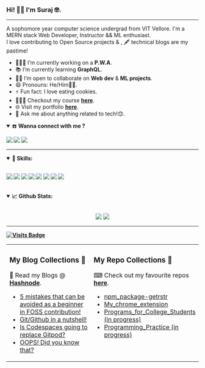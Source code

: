 ### Hi! 👋🏽 I'm Suraj 🤓.

---

A sophomore year computer science undergrad from VIT Vellore. I'm a MERN stack Web Developer, Instructor && ML enthusiast.<br>
I love contributing to Open Source projects & , 🖋 technical blogs are my pastime!  <br>

- 👨🏽‍💻 I’m currently working on a **P.W.A**.
- 📚 I’m currently learning **GraphQL**.
- 🤝🏽 I’m open to collaborate on **Web dev** & **ML projects**.
- 😄 Pronouns: He/Him👨🏽.
- ⚡ Fun fact: I love eating cookies.
- 👨🏾‍🏫 Checkout my course [**here**](https://www.udemy.com/course/numpyfords).
- 🌐 Visit my portfolio [**here**](https://surajverma.netlify.app/).
- 💬 Ask me about anything related to tech!😊.
<!--
- 📫 Email me -> [**here**](mailto:mail@mail.com).
-->
<details open>
<summary>☎️ <b>Wanna connect with me ?<b></summary>

<p align = "center">
  
[<img src="https://img.shields.io/badge/linkedin-%230077B5.svg?&style=for-the-badge&logo=linkedin&logoColor=white" />](https://www.linkedin.com/in/surajverma-sv)
[<img src="https://img.shields.io/badge/twitter-%231DA1F2.svg?&style=for-the-badge&logo=twitter&logoColor=white" />](https://twitter.com/imsurajv) 
[<img src="https://img.shields.io/badge/gmail-red.svg?&style=for-the-badge&logo=gmail&logoColor=white" />](mailto:vsuraj2405@gmail.com) 
</p>
</details>

---

<details open>
<summary>🚀 <b>Skills</b>:</summary>

  <br>

<p align="left">
  <img src="https://img.shields.io/badge/python%20-%2314354C.svg?&style=for-the-badge&logo=python&logoColor=white"/>
  <img src="https://img.shields.io/badge/c++-%23F05033.svg?&style=for-the-badge&logo=c++&logoColor=white"/>
  <img src="https://img.shields.io/badge/javascript-%23F7DF1E.svg?&style=for-the-badge&logo=javascript&logoColor=white"/>
  <img src="https://img.shields.io/badge/nodejs-%23007ACC.svg?&style=for-the-badge&logo=nodejs&logoColor=white"/>
  <img src="https://img.shields.io/badge/expressjs-%23007ACC.svg?&style=for-the-badge&logo=expressjs&logoColor=white"/>
  <img src="https://img.shields.io/badge/reactjs-%23E34F26.svg?&style=for-the-badge&logo=react&logoColor=white"/>
  <img src="https://img.shields.io/badge/mongodb-%2361DAFB.svg?&style=for-the-badge&logo=mongodb&logoColor=white"/>
  <img src="https://img.shields.io/badge/sql-%23339933.svg?&style=for-the-badge&logo=sql&logoColor=white"/>
<!--   <img src="https://img.shields.io/badge/git-%23F05033.svg?&style=for-the-badge&logo=git&logoColor=white"/> -->

</p>
</details>
<br>

<details open>
  <summary>📈 <b>Github Stats</b>:</summary>
  
  <br>
  
  <p align="center">
  <img src="https://github-readme-stats.vercel.app/api?username=Surajv311&show_icons=true&count_private=true&theme=tokyonight&hide=&line_height=27">
  <img src = "https://github-readme-stats.vercel.app/api/top-langs/?username=Surajv311&theme=tokyonight&hide=css,html&layout=">
  </p>

</details>


---


<table><tr><td valign="top" width="50%">

### My Blog Collections 🛒

📜 Read my Blogs @ [**Hashnode**](https://surajv.hashnode.dev/).
- [5 mistakes that can be avoided as a beginner in FOSS contribution!](https://surajv.hashnode.dev/5-mistakes-that-can-be-avoided-as-a-beginner-in-foss-contribution-ckf7q8b2800wm6ds1gpje76du)
- [Git/Github in a nutshell!](https://surajv.hashnode.dev/gitgithub-in-a-nutshell-ckdlszxej04wszzs1cztj5ut1)
- [Is Codespaces going to replace Gitpod?](https://surajv.hashnode.dev/is-codespaces-going-to-replace-gitpod-ckeqxhuta00xq01s11a0a1nya)
- [OOPS! Did you know that?](https://surajv.hashnode.dev/oops-did-you-know-that-ckfdjlq8k0a5k2zs1g05jhs9i)
</td>
<td valign="top" width="50%">

### My Repo Collections 🛒
⌨ Check out my favourite repos [**here**](https://github.com/Surajv311).
- [npm_package-getrstr](https://github.com/Surajv311/npm_package-getrstr)
- [My_chrome_extension](https://github.com/Surajv311/my_chrome_extension)
- [Programs_for_College_Students (in progress)](https://github.com/Surajv311/Programs_for_College_Students)
- [Programming_Practice (in progress)](https://github.com/Surajv311/CP-DSA-C..py-java)
</td>

[![Visits Badge](https://badges.pufler.dev/visits/Surajv311/Surajv311?style=for-the-badge&color=orange)](https://github.com/Surajv311/Surajv311)


<!--
**Surajv311/Surajv311** is a ✨ _special_ ✨ repository because its `README.md` (this file) appears on your GitHub profile.

Here are some ideas to get you started:

- 🔭 I’m currently working on ...
- 🌱 I’m currently learning ...
- 👯 I’m looking to collaborate on ...
- 🤔 I’m looking for help with ...
- 💬 Ask me about ...
- 📫 How to reach me: ...
- 😄 Pronouns: ...
- ⚡ Fun fact: ...
-->
